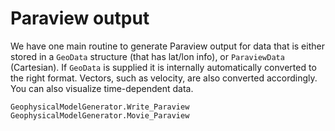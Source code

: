 # Paraview output

We have one main routine to generate Paraview output for data that is either stored in a `GeoData` structure (that has lat/lon info), or `ParaviewData` (Cartesian).
If `GeoData` is supplied it is internally automatically converted to the right format. Vectors, such as velocity, are also converted accordingly.
You can also visualize time-dependent data.
```@docs
GeophysicalModelGenerator.Write_Paraview
GeophysicalModelGenerator.Movie_Paraview
```

